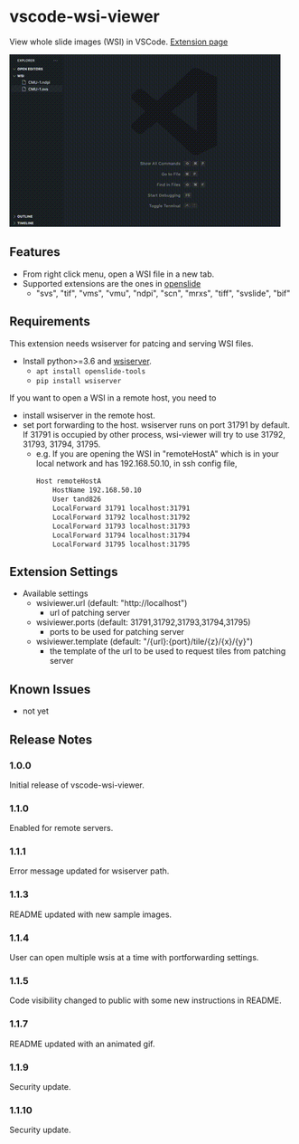 # vscode-wsi-viewer

View whole slide images (WSI) in VSCode.
[Extension page](https://marketplace.visualstudio.com/items?itemName=tand826.wsi-viewer)

![](https://raw.githubusercontent.com/tand826/vscode-wsi-viewer/main/images/sample.gif)

## Features

- From right click menu, open a WSI file in a new tab.
- Supported extensions are the ones in [openslide](https://openslide.org/#about-openslide)
  - "svs", "tif", "vms", "vmu", "ndpi", "scn", "mrxs", "tiff", "svslide", "bif"

## Requirements

This extension needs wsiserver for patcing and serving WSI files.

- Install python>=3.6 and [wsiserver](https://github.com/tand826/wsiserver).
  - `apt install openslide-tools`
  - `pip install wsiserver`

If you want to open a WSI in a remote host, you need to

- install wsiserver in the remote host.
- set port forwarding to the host. wsiserver runs on port 31791 by default. If 31791 is occupied by other process, wsi-viewer will try to use 31792, 31793, 31794, 31795.
  - e.g. If you are opening the WSI in "remoteHostA" which is in your local network and has 192.168.50.10, in ssh config file,
    ```
    Host remoteHostA
        HostName 192.168.50.10
        User tand826
        LocalForward 31791 localhost:31791
        LocalForward 31792 localhost:31792
        LocalForward 31793 localhost:31793
        LocalForward 31794 localhost:31794
        LocalForward 31795 localhost:31795
    ```

## Extension Settings

- Available settings
  - wsiviewer.url (default: "http://localhost")
    - url of patching server
  - wsiviewer.ports (default: 31791,31792,31793,31794,31795)
    - ports to be used for patching server
  - wsiviewer.template (default: "/{url}:{port}/tile/{z}/{x}/{y}")
    - the template of the url to be used to request tiles from patching server

## Known Issues

- not yet

## Release Notes

### 1.0.0

Initial release of vscode-wsi-viewer.

### 1.1.0

Enabled for remote servers.

### 1.1.1

Error message updated for wsiserver path.

### 1.1.3

README updated with new sample images.

### 1.1.4

User can open multiple wsis at a time with portforwarding settings.

### 1.1.5

Code visibility changed to public with some new instructions in README.

### 1.1.7

README updated with an animated gif.

### 1.1.9

Security update.

### 1.1.10

Security update.
